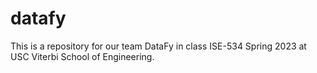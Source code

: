 # datafy
This is a repository for our team DataFy in class ISE-534 Spring 2023 at USC Viterbi School of Engineering.
